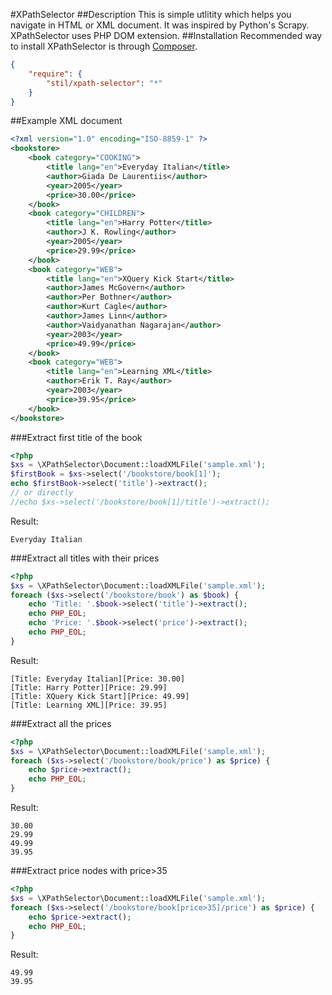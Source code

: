 #XPathSelector
##Description
This is simple utlitity which helps you navigate in HTML or XML document.
It was inspired by Python's Scrapy. XPathSelector uses PHP DOM extension.
##Installation
Recommended way to install XPathSelector is through [Composer](http://getcomposer.org/).
```json
{
    "require": {
        "stil/xpath-selector": "*"
    }
}
```
##Example XML document
```xml
<?xml version="1.0" encoding="ISO-8859-1" ?>
<bookstore>
	<book category="COOKING">
		<title lang="en">Everyday Italian</title>
		<author>Giada De Laurentiis</author>
		<year>2005</year>
		<price>30.00</price>
	</book>
	<book category="CHILDREN">
		<title lang="en">Harry Potter</title>
		<author>J K. Rowling</author>
		<year>2005</year>
		<price>29.99</price>
	</book>
	<book category="WEB">
		<title lang="en">XQuery Kick Start</title>
		<author>James McGovern</author>
		<author>Per Bothner</author>
		<author>Kurt Cagle</author>
		<author>James Linn</author>
		<author>Vaidyanathan Nagarajan</author>
		<year>2003</year>
		<price>49.99</price>
	</book>
	<book category="WEB">
		<title lang="en">Learning XML</title>
		<author>Erik T. Ray</author>
		<year>2003</year>
		<price>39.95</price>
	</book>
</bookstore>
```
###Extract first title of the book
```php
<?php
$xs = \XPathSelector\Document::loadXMLFile('sample.xml');
$firstBook = $xs->select('/bookstore/book[1]');
echo $firstBook->select('title')->extract();
// or directly
//echo $xs->select('/bookstore/book[1]/title')->extract();
```
Result:
```
Everyday Italian
```
###Extract all titles with their prices
```php
<?php
$xs = \XPathSelector\Document::loadXMLFile('sample.xml');
foreach ($xs->select('/bookstore/book') as $book) {
	echo 'Title: '.$book->select('title')->extract();
	echo PHP_EOL;
	echo 'Price: '.$book->select('price')->extract();
	echo PHP_EOL;
}
```
Result:
```
[Title: Everyday Italian][Price: 30.00]
[Title: Harry Potter][Price: 29.99]
[Title: XQuery Kick Start][Price: 49.99]
[Title: Learning XML][Price: 39.95]
```
###Extract all the prices
```php
<?php
$xs = \XPathSelector\Document::loadXMLFile('sample.xml');
foreach ($xs->select('/bookstore/book/price') as $price) {
	echo $price->extract();
    echo PHP_EOL;
}
```
Result:
```
30.00
29.99
49.99
39.95
```
###Extract price nodes with price>35
```php
<?php
$xs = \XPathSelector\Document::loadXMLFile('sample.xml');
foreach ($xs->select('/bookstore/book[price>35]/price') as $price) {
	echo $price->extract();
    echo PHP_EOL;
}
```
Result:
```
49.99
39.95
```